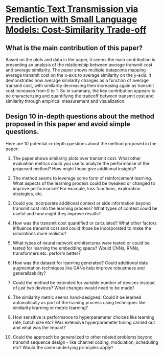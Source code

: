 # [Semantic Text Transmission via Prediction with Small Language Models:   Cost-Similarity Trade-off](https://arxiv.org/abs/2403.00290)

## What is the main contribution of this paper?

 Based on the plots and data in the paper, it seems the main contribution is presenting an analysis of the relationship between average transmit cost and average similarity. The paper shows multiple datapoints mapping average transmit cost on the x-axis to average similarity on the y-axis. It demonstrates how average similarity changes as a function of average transmit cost, with similarity decreasing then increasing again as transmit cost increases from 0 to 1. So in summary, the key contribution appears to be characterizing and quantifying the tradeoff between transmit cost and similarity through empirical measurement and visualization.


## Design 10 in-depth questions about the method proposed in this paper and avoid simple questions.

 Here are 10 potential in-depth questions about the method proposed in the paper:

1. The paper shows similarity plots over transmit cost. What other evaluation metrics could you use to analyze the performance of the proposed method? How might those give additional insights?

2. The method seems to leverage some form of reinforcement learning. What aspects of the learning process could be tweaked or changed to improve performance? For example, loss functions, exploration strategies, etc.

3. Could you incorporate additional context or side information beyond transmit cost into the learning process? What types of context could be useful and how might they improve results?

4. How was the transmit cost quantified or calculated? What other factors influence transmit cost and could those be incorporated to make the simulations more realistic? 

5. What types of neural network architectures were tested or could be tested for learning the embedding space? Would CNNs, RNNs, transformers etc. perform better?

6. How was the dataset for learning generated? Could additional data augmentation techniques like GANs help improve robustness and generalizability? 

7. Could the method be extended for variable number of devices instead of just two devices? What changes would need to be made?

8. The similarity metric seems hand-designed. Could it be learned automatically as part of the training process using techniques like similarity learning or metric learning?

9. How sensitive is performance to hyperparameter choices like learning rate, batch size etc? Was extensive hyperparameter tuning carried out and what was the impact?

10. Could the approach be generalized to other related problems beyond transmit sequence design - like channel coding, modulation, scheduling etc? Would the same underlying principles apply?
